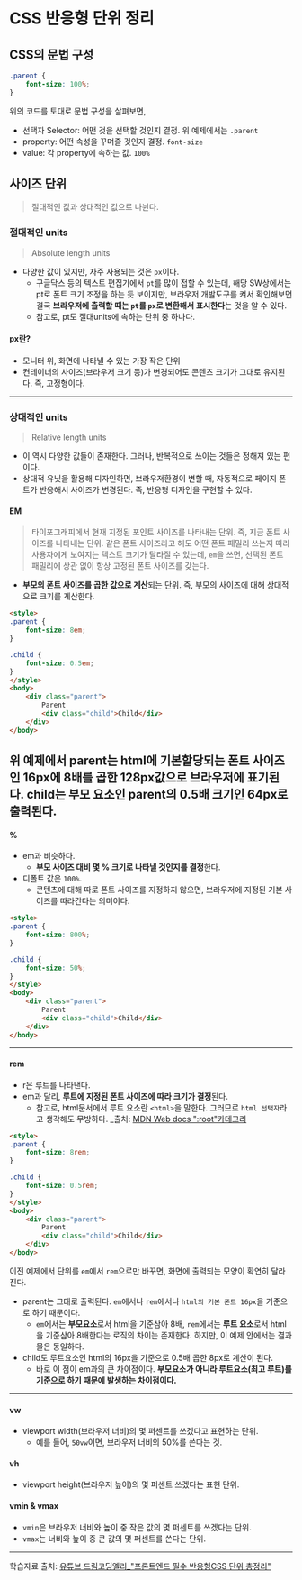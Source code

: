 # CSS 반응형 단위 정리

## CSS의 문법 구성
```css
.parent {
    font-size: 100%;
}
```
위의 코드를 토대로 문법 구성을 살펴보면,
* 선택자 Selector: 어떤 것을 선택할 것인지 결정. 위 예제에서는 `.parent`
* property: 어떤 속성을 꾸며줄 것인지 결정. `font-size`
* value: 각 property에 속하는 값. `100%`


## 사이즈 단위
> 절대적인 값과 상대적인 값으로 나뉜다.
### 절대적인 units
> Absolute length units
* 다양한 값이 있지만, 자주 사용되는 것은 `px`이다.
    * 구글닥스 등의 텍스트 편집기에서 `pt`를 많이 접할 수 있는데, 해당 SW상에서는 pt로 폰트 크기 조정을 하는 듯 보이지만, 브라우저 개발도구를 켜서 확인해보면 결국 **브라우저에 출력할 때는 `pt`를 `px`로 변환해서 표시한다**는 것을 알 수 있다.
    * 참고로, pt도 절대units에 속하는 단위 중 하나다.
#### px란?
* 모니터 위, 화면에 나타낼 수 있는 가장 작은 단위
* 컨테이너의 사이즈(브라우저 크기 등)가 변경되어도 콘텐츠 크기가 그대로 유지된다. 즉, 고정형이다.
----

### 상대적인 units
> Relative length units
* 이 역시 다양한 값들이 존재한다. 그러나, 반복적으로 쓰이는 것들은 정해져 있는 편이다.
* 상대적 유닛을 활용해 디자인하면, 브라우저환경이 변할 때, 자동적으로 페이지 폰트가 반응해서 사이즈가 변경된다. 즉, 반응형 디자인을 구현할 수 있다.

#### EM
> 타이포그래피에서 현재 지정된 포인트 사이즈를 나타내는 단위. 즉, 지금 폰트 사이즈를 나타내는 단위.
> 같은 폰트 사이즈라고 해도 어떤 폰트 패밀리 쓰는지 따라 사용자에게 보여지는 텍스트 크기가 달라질 수 있는데, `em`을 쓰면, 선택된 폰트 패밀리에 상관 없이 항상 고정된 폰트 사이즈를 갖는다.

* **부모의 폰트 사이즈를 곱한 값으로 계산**되는 단위. 즉, 부모의 사이즈에 대해 상대적으로 크기를 계산한다.
```html
<style>
.parent {
    font-size: 8em;
}

.child {
    font-size: 0.5em;
}
</style>
<body>
    <div class="parent">
        Parent
        <div class="child">Child</div>
    </div>
</body>
```
위 예제에서 parent는 html에 기본할당되는 폰트 사이즈인 16px에 8배를 곱한 128px값으로 브라우저에 표기된다.
child는 부모 요소인 parent의 0.5배 크기인 64px로 출력된다.
----

#### %
* em과 비슷하다.
    * **부모 사이즈 대비 몇 % 크기로 나타낼 것인지를 결정**한다.
* 디폴트 값은 `100%`.
    * 콘텐츠에 대해 따로 폰트 사이즈를 지정하지 않으면, 브라우저에 지정된 기본 사이즈를 따라간다는 의미이다.
```html
<style>
.parent {
    font-size: 800%;
}

.child {
    font-size: 50%;
}
</style>
<body>
    <div class="parent">
        Parent
        <div class="child">Child</div>
    </div>
</body>
```
----

#### rem
* r은 루트를 나타낸다.
* em과 달리, **루트에 지정된 폰트 사이즈에 따라 크기가 결정**된다.
    * 참고로, html문서에서 루트 요소란 `<html>`을 말한다. 그러므로 `html 선택자`라고 생각해도 무방하다. _출처: [MDN Web docs ":root"카테고리](https://developer.mozilla.org/ko/docs/Web/CSS/:root)

```html
<style>
.parent {
    font-size: 8rem;
}

.child {
    font-size: 0.5rem;
}
</style>
<body>
    <div class="parent">
        Parent
        <div class="child">Child</div>
    </div>
</body>
```
이전 예제에서 단위를 `em`에서 `rem`으로만 바꾸면, 화면에 출력되는 모양이 확연히 달라진다.
* parent는 그대로 출력된다. `em`에서나 `rem`에서나 `html의 기본 폰트 16px`을 기준으로 하기 때문이다.
    * `em`에서는 **부모요소**로서 html을 기준삼아 8배, `rem`에서는 **루트 요소**로서 html을 기준삼아 8배한다는 로직의 차이는 존재한다. 하지만, 이 예제 안에서는 결과물은 동일하다.
* child도 루트요소인 html의 16px을 기준으로 0.5배 곱한 8px로 계산이 된다.
    * 바로 이 점이 em과의 큰 차이점이다. **부모요소가 아니라 루트요소(최고 루트)를 기준으로 하기 때문에 발생하는 차이점이다.**
----

#### vw
* viewport width(브라우저 너비)의 몇 퍼센트를 쓰겠다고 표현하는 단위.
    * 예를 들어, `50vw`이면, 브라우저 너비의 50%를 쓴다는 것.

#### vh
* viewport height(브라우저 높이)의 몇 퍼센트 쓰겠다는 표현 단위.

#### vmin & vmax
* `vmin`은 브라우저 너비와 높이 중 작은 값의 몇 퍼센트를 쓰겠다는 단위.
* `vmax`는 너비와 높이 중 큰 값의 몇 퍼센트를 쓴다는 단위.
----

학습자료 출처: [유튜브 드림코딩엘리_"프론트엔드 필수 반응형CSS 단위 총정리"](https://www.youtube.com/watch?v=7Z3t1OWOpHo)